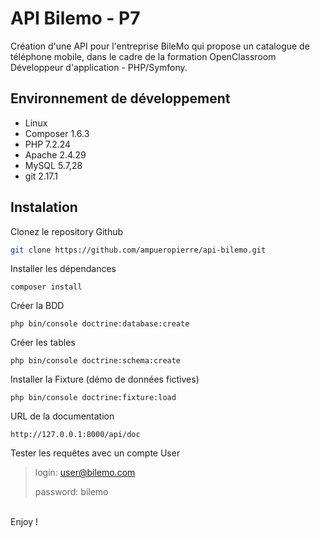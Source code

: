 # API Bilemo - P7
 
 Création d'une API pour l'entreprise BileMo qui propose un catalogue de téléphone mobile, dans le cadre de la formation
 OpenClassroom Développeur d'application - PHP/Symfony.
 
 ## Environnement de développement
 
 - Linux
 - Composer 1.6.3
 - PHP 7.2.24
 - Apache 2.4.29
 - MySQL 5.7,28
 - git 2.17.1
 
 ## Instalation
 
 Clonez le repository Github
 
 ```bash
 git clone https://github.com/ampueropierre/api-bilemo.git
 ```
 
 Installer les dépendances
 
 ```
 composer install
 ```
 
 Créer la BDD
 
 ```
 php bin/console doctrine:database:create
 ```
 
 Créer les tables
 
 ```
 php bin/console doctrine:schema:create
 ```
 
 Installer la Fixture (démo de données fictives)
 
 ```
 php bin/console doctrine:fixture:load
 ```
 
 URL de la documentation
 
 ```
 http://127.0.0.1:8000/api/doc
 ```
 
 Tester les requêtes avec un compte User
 > login: user@bilemo.com
 >
 > password: bilemo
 
 <br>
 Enjoy !
 
 
